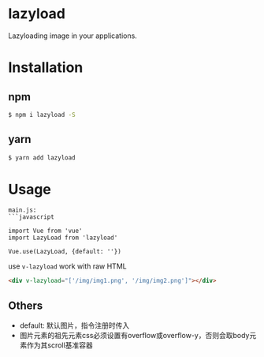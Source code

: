 # lazyload
Lazyloading image in your applications.

# Installation
## npm
```bash
$ npm i lazyload -S
```
## yarn
```bash
$ yarn add lazyload
```
# Usage
```
main.js:
```javascript

import Vue from 'vue'
import LazyLoad from 'lazyload'

Vue.use(LazyLoad, {default: ''})

```

use `v-lazyload` work with raw HTML
```html
<div v-lazyload="['/img/img1.png', '/img/img2.png']"></div>
```

## Others
+ default: 默认图片，指令注册时传入
+ 图片元素的祖先元素css必须设置有overflow或overflow-y，否则会取body元素作为其scroll基准容器